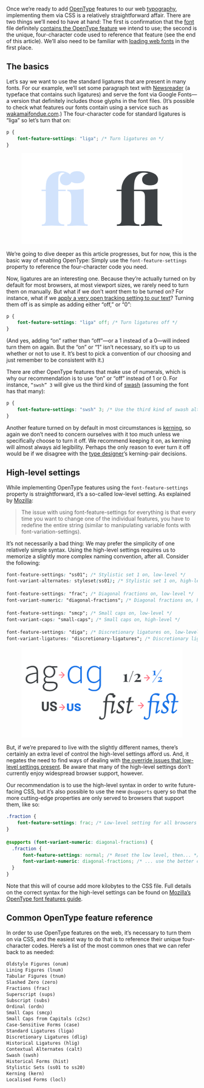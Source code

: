 
Once we’re ready to add [OpenType](/glossary/open_type) features to our web [typography](/glossary/typography), implementing them via CSS is a relatively straightforward affair. There are two things we’ll need to have at hand: The first is confirmation that the [font](/glossary/font) file definitely [contains the OpenType feature](/lesson/open_type_features_in_practice) we intend to use; the second is the unique, four-character code used to reference that feature (see the end of this article). We’ll also need to be familiar with [loading web fonts](/lesson/using_web_fonts) in the first place.

## The basics

Let’s say we want to use the standard ligatures that are present in many fonts. For our example, we’ll set some paragraph text with [Newsreader](https://fonts.google.com/specimen/Newsreader) (a typeface that contains such ligatures) and serve the font via Google Fonts—a version that definitely includes those glyphs in the font files. (It’s possible to check what features our fonts contain using a service such as [wakamaifondue.com](https://wakamaifondue.com/).) The four-character code for standard ligatures is “liga” so let’s turn that on:

```css
p {
	font-feature-settings: "liga"; /* Turn ligatures on */
}
```

<figure>

![On the left, the single “f” and “i” characters, appearing to clash; on the right, an “fi” ligature, which appears more harmonious.](images/3.12.1.svg)

</figure>

We’re going to dive deeper as this article progresses, but for now, this is the basic way of enabling OpenType: Simply use the `font-feature-settings` property to reference the four-character code you need.

Now, ligatures are an interesting one. Because they’re actually turned on by default for most browsers, at most viewport sizes, we rarely need to turn them on manually. But what if we don’t *want* them to be turned on? For instance, what if we [apply a very open tracking setting to our text](/lesson/track_carefully_or_not_at_all)? Turning them off is as simple as adding either “off,” or “0”:

```css
p {
	font-feature-settings: "liga" off; /* Turn ligatures off */
}
```

(And yes, adding “on” rather than “off”—or a 1 instead of a 0—will indeed turn them on again. But the  “on” or “1” isn’t necessary, so it’s up to us whether or not to use it. It’s best to pick a convention of our choosing and just remember to be consistent with it.)

There are other OpenType features that make use of numerals, which is why our recommendation is to use “on” or “off” instead of 1 or 0. For instance, `“swsh” 3` will give us the third kind of [swash](/glossary/swash_glyph) (assuming the font has that many):

```css
p {
	font-feature-settings: "swsh" 3; /* Use the third kind of swash alternates */
}
```

Another feature turned on by default in most circumstances is [kerning](/glossary/kerning_kerning_pairs), so again we don’t need to concern ourselves with it too much unless we specifically choose to turn it off. We recommend keeping it on, as kerning will almost always aid legibility. Perhaps the only reason to ever turn it off would be if we disagree with the [type designer](/glossary/type_designer)’s kerning-pair decisions.

## High-level settings

While implementing OpenType features using the `font-feature-settings` property is straightforward, it’s a so-called low-level setting. As explained by [Mozilla](https://developer.mozilla.org/en-US/docs/Web/CSS/CSS_Fonts/OpenType_fonts_guide):

> The issue with using font-feature-settings for everything is that every time you want to change one of the individual features, you have to redefine the entire string (similar to manipulating variable fonts with font-variation-settings).
>

It’s not necessarily a bad thing: We may prefer the simplicity of one relatively simple syntax. Using the high-level settings requires us to memorize a slightly more complex naming convention, after all. Consider the following:

```css
font-feature-settings: "ss01"; /* Stylistic set 1 on, low-level */
font-variant-alternates: styleset(ss01); /* Stylistic set 1 on, high-level */

font-feature-settings: "frac"; /* Diagonal fractions on, low-level */
font-variant-numeric: "diagonal-fractions"; /* Diagonal fractions on, high-level */

font-feature-settings: "smcp"; /* Small caps on, low-level */
font-variant-caps: "small-caps"; /* Small caps on, high-level */

font-feature-settings: "diga"; /* Discretionary ligatures on, low-level */
font-variant-ligatures: "discretionary-ligatures"; /* Discretionary ligatures on, high-level */
```

<figure>

![A montage of four OpenType features—alternates, fractions, small caps, and ligatures—showing each in deactivated and activated states.](images/thumbnail.svg)

</figure>

But, if we’re prepared to live with the slightly different names, there’s certainly an extra level of control the high-level settings afford us. And, it negates the need to find ways of dealing with [the override issues that low-level settings present](https://pixelambacht.nl/2019/fixing-variable-font-inheritance/). Be aware that many of the high-level settings don’t currently enjoy widespread browser support, however.

Our recommendation is to use the high-level syntax in order to write future-facing CSS, but it’s also possible to use the new `@supports` query so that the more cutting-edge properties are only served to browsers that support them, like so:

```css
.fraction {
    font-feature-settings: frac; /* Low-level setting for all browsers */
}

@supports (font-variant-numeric: diagonal-fractions) {
  .fraction {
      font-feature-settings: normal; /* Reset the low level, then... */
      font-variant-numeric: diagonal-fractions; /* ... use the better code */
  }
}
```

Note that this will of course add more kilobytes to the CSS file. Full details on the correct syntax for the high-level settings can be found on [Mozilla’s OpenType font features guide](https://developer.mozilla.org/en-US/docs/Web/CSS/CSS_Fonts/OpenType_fonts_guide).

[//]: # (We could potentially aim to re-create or distill this into a future update of this article, or its own lesson.)

## Common OpenType feature reference

In order to use OpenType features on the web, it’s necessary to turn them on via CSS, and the easiest way to do that is to reference their unique four-character codes. Here’s a list of the most common ones that we can refer back to as needed:

```
Oldstyle Figures (onum)
Lining Figures (lnum)
Tabular Figures (tnum)
Slashed Zero (zero)
Fractions (frac)
Superscript (sups)
Subscript (subs)
Ordinal (ordn)
Small Caps (smcp)
Small Caps from Capitals (c2sc)
Case-Sensitive Forms (case)
Standard Ligatures (liga)
Discretionary Ligatures (dlig)
Historical Ligatures (hlig)
Contextual Alternates (calt)
Swash (swsh)
Historical Forms (hist)
Stylistic Sets (ss01 to ss20)
Kerning (kern)
Localised Forms (locl)
```
